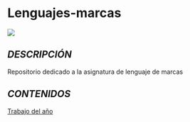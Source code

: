 # **Lenguajes-marcas**
![](https://www.ticarte.com/sites/su/styles/large/public/users/7/teaser/code-markup.jpg?itok=C-paSxF4)
## ***DESCRIPCIÓN***

Repositorio dedicado a la asignatura de lenguaje de marcas

## ***CONTENIDOS***

[Trabajo del año](Tareas/Readme.md)

